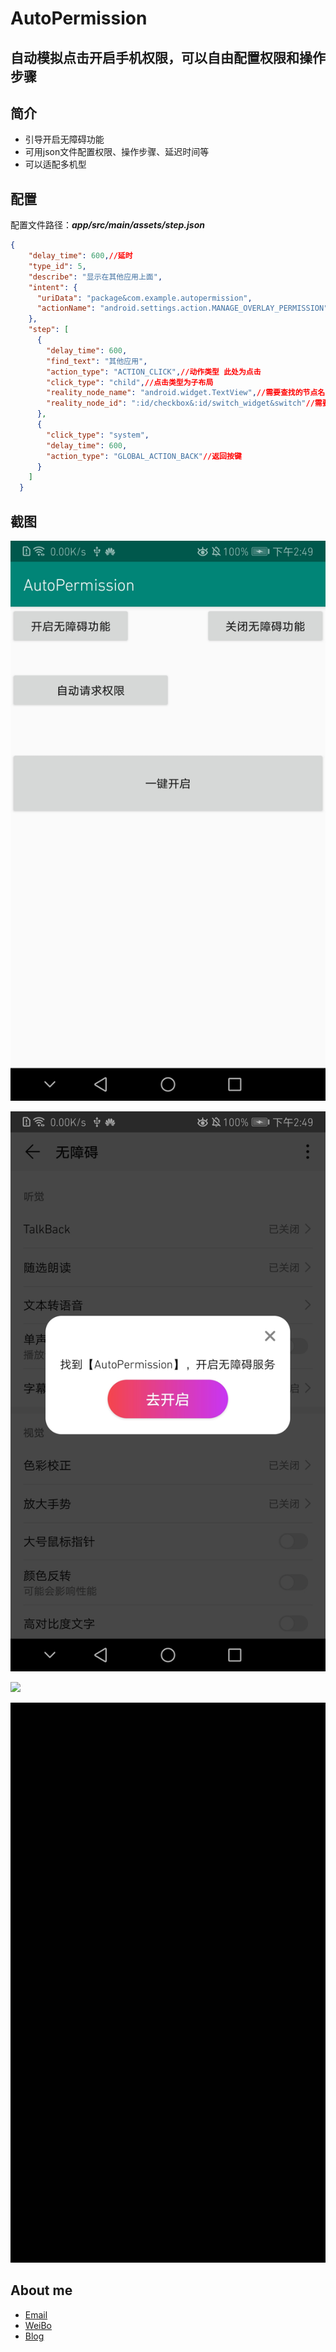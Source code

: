 #  AutoPermission
## **自动模拟点击开启手机权限，可以自由配置权限和操作步骤**

## **简介**
- 引导开启无障碍功能
- 可用json文件配置权限、操作步骤、延迟时间等
- 可以适配多机型

## **配置**

配置文件路径：***app/src/main/assets/step.json***

```json
{
    "delay_time": 600,//延时
    "type_id": 5,
    "describe": "显示在其他应用上面",
    "intent": {
      "uriData": "package&com.example.autopermission",
      "actionName": "android.settings.action.MANAGE_OVERLAY_PERMISSION"//需要打开的设置界面action
    },
    "step": [
      {
        "delay_time": 600,
        "find_text": "其他应用",
        "action_type": "ACTION_CLICK",//动作类型 此处为点击
        "click_type": "child",//点击类型为子布局
        "reality_node_name": "android.widget.TextView",//需要查找的节点名字
        "reality_node_id": ":id/checkbox&:id/switch_widget&switch"//需要查找的节点id 使用&符号可以匹配多种类型（不同手机可能id不同）
      },
      {
        "click_type": "system",
        "delay_time": 600,
        "action_type": "GLOBAL_ACTION_BACK"//返回按键
      }
    ]
  }
```
## **截图**

![](./picture4.jpg)

![](./picture3.jpg)

![](./picture1.gif)

![](./picture2.gif)


## **About me**
* [Email](LYYX@outlook.com)
* [WeiBo](http://weibo.com/liuyang6)
* [Blog](http://blog.csdn.net/ly502541243)
